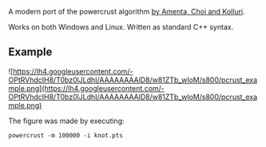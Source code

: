 A modern port of the powercrust algorithm [by Amenta, Choi and Kolluri](http://www.cs.ucdavis.edu/~amenta/powercrust.html).

Works on both Windows and Linux. Written as standard C++ syntax.

## Example ##
![https://lh4.googleusercontent.com/-OPtRVhdcIH8/T0bz0lJLdhI/AAAAAAAAlD8/w81ZTb_wloM/s800/pcrust_example.png](https://lh4.googleusercontent.com/-OPtRVhdcIH8/T0bz0lJLdhI/AAAAAAAAlD8/w81ZTb_wloM/s800/pcrust_example.png)

The figure was made by executing:
```
powercrust -m 100000 -i knot.pts
```